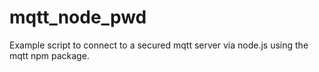 # mqtt_node_pwd
Example script to connect to a secured mqtt server via node.js using the mqtt npm package.

